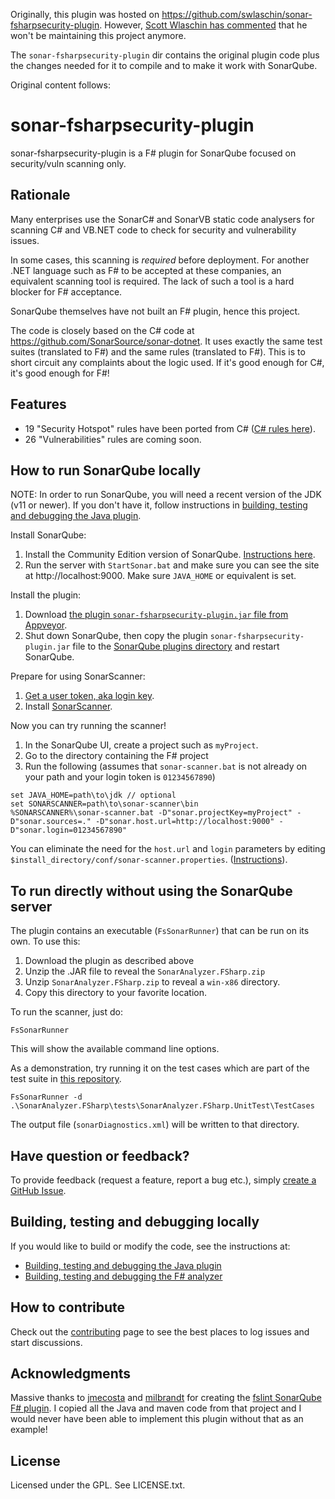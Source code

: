 Originally, this plugin was hosted on https://github.com/swlaschin/sonar-fsharpsecurity-plugin. However, 
[Scott Wlaschin has commented](https://github.com/jmecosta/sonar-fsharp-plugin/issues/96#issuecomment-630816652) 
that he won't be maintaining this project anymore. 

The `sonar-fsharpsecurity-plugin` dir contains the original plugin code plus the changes needed for it to compile
and to make it work with SonarQube.

Original content follows:

# sonar-fsharpsecurity-plugin

sonar-fsharpsecurity-plugin is a F# plugin for SonarQube focused on security/vuln scanning only.

## Rationale

Many enterprises use the SonarC# and SonarVB static code analysers for scanning C# and VB.NET code to check for security and vulnerability issues.

In some cases, this scanning is *required* before deployment. For another .NET language such as F# to be accepted at these companies, an equivalent scanning tool is required.
The lack of such a tool is a hard blocker for F# acceptance.

SonarQube themselves have not built an F# plugin, hence this project.

The code is closely based on the C# code at https://github.com/SonarSource/sonar-dotnet.
It uses exactly the same test suites (translated to F#) and the same rules (translated to F#).
This is to short circuit any complaints about the logic used. If it's good enough for C#, it's good enough for F#!

## Features

* 19 "Security Hotspot" rules have been ported from C# ([C# rules here](https://rules.sonarsource.com/csharp)).
* 26 "Vulnerabilities" rules are coming soon.


## How to run SonarQube locally 

NOTE: In order to run SonarQube, you will need a recent version of the JDK (v11 or newer). If you don't have it, follow instructions in [building, testing and debugging the Java plugin](./docs/contributing-plugin.md).

Install SonarQube:

1. Install the Community Edition version of SonarQube. [Instructions here](https://docs.sonarqube.org/latest/setup/get-started-2-minutes/).
1. Run the server with `StartSonar.bat` and make sure you can see the site at http://localhost:9000. Make sure `JAVA_HOME` or equivalent is set.

Install the plugin:

1. Download [the plugin `sonar-fsharpsecurity-plugin.jar` file from Appveyor](https://ci.appveyor.com/project/swlaschin/sonar-fsharpsecurity-plugin/build/artifacts).
1. Shut down SonarQube, then copy the plugin `sonar-fsharpsecurity-plugin.jar` file to the [SonarQube plugins directory](https://docs.sonarqube.org/latest/setup/install-plugin/) and restart SonarQube.

Prepare for using SonarScanner:

1. [Get a user token, aka login key](https://docs.sonarqube.org/latest/user-guide/user-token/).
1. Install [SonarScanner](https://docs.sonarqube.org/latest/analysis/scan/sonarscanner/).

Now you can try running the scanner!

1. In the SonarQube UI, create a project such as `myProject`.
1. Go to the directory containing the F# project
1. Run the following (assumes that `sonar-scanner.bat` is not already on your path and your login token is `01234567890`)

```
set JAVA_HOME=path\to\jdk // optional
set SONARSCANNER=path\to\sonar-scanner\bin
%SONARSCANNER%\sonar-scanner.bat -D"sonar.projectKey=myProject" -D"sonar.sources=." -D"sonar.host.url=http://localhost:9000" -D"sonar.login=01234567890"
```

You can eliminate the need for the `host.url` and `login` parameters by editing `$install_directory/conf/sonar-scanner.properties`. 
([Instructions](https://docs.sonarqube.org/latest/analysis/scan/sonarscanner/)).

## To run directly without using the SonarQube server

The plugin contains an executable (`FsSonarRunner`) that can be run on its own. To use this:

1. Download the plugin as described above
1. Unzip the .JAR file to reveal the `SonarAnalyzer.FSharp.zip` 
1. Unzip `SonarAnalyzer.FSharp.zip` to reveal a `win-x86` directory. 
1. Copy this directory to your favorite location.

To run the scanner, just do:

```
FsSonarRunner
```

This will show the available command line options.

As a demonstration, try running it on the test cases which are part of the test suite in [this repository](https://github.com/swlaschin/sonar-fsharpsecurity-plugin.git).

```
FsSonarRunner -d .\SonarAnalyzer.FSharp\tests\SonarAnalyzer.FSharp.UnitTest\TestCases
```

The output file (`sonarDiagnostics.xml`) will be written to that directory.

## Have question or feedback?

To provide feedback (request a feature, report a bug etc.), simply
[create a GitHub Issue](https://github.com/swlaschin/sonar-fsharpsecurity-plugin/issues/new).

## Building, testing and debugging locally

If you would like to build or modify the code, see the instructions at:

* [Building, testing and debugging the Java plugin](./docs/contributing-plugin.md)
* [Building, testing and debugging the F# analyzer](./docs/contributing-analyzer.md)

## How to contribute

Check out the [contributing](CONTRIBUTING.md) page to see the best places to log issues and start discussions.

## Acknowledgments

Massive thanks to [jmecosta](https://github.com/jmecosta) and [milbrandt](https://github.com/milbrandt) for creating 
the [fslint SonarQube F# plugin](https://github.com/jmecsoftware/sonar-fsharp-plugin). I copied all the Java and maven code from that project
and I would never have been able to implement this plugin without that as an example!

## License

Licensed under the GPL. See LICENSE.txt.